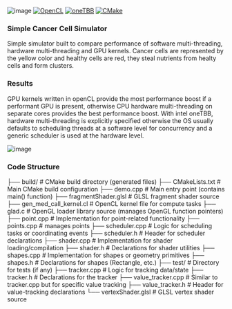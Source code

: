 ![image](https://github.com/user-attachments/assets/6385a17a-7f40-49de-a20b-c380085c55b7)
[![OpenCL](https://img.shields.io/badge/OpenCL-Khronos-blue)](https://www.khronos.org/opencl/)
[![oneTBB](https://img.shields.io/badge/oneTBB-Intel-blue)](https://oneapi.intel.com/tbb)
[![CMake](https://img.shields.io/badge/CMake-Official-blue)](https://cmake.org/)

### Simple Cancer Cell Simulator

Simple simulator built to compare performance of software multi-threading, hardware multi-threading and GPU kernels. 
Cancer cells are represented by the yellow color and healthy cells are red, they steal nutrients from healty cells and form clusters. 

### Results

GPU kernels written in openCL provide the most performance boost if a performant GPU is present, otherwise CPU  hardware multi-threading on separate cores provides the best performance boost. 
With intel oneTBB, hardware multi-threading is explicitly specified otherwise the OS usually defaults to scheduling threads at a software level for concurrency and a generic scheduler is used at the hardware level. 

![image](https://github.com/user-attachments/assets/42251200-7a44-4389-a9fa-22702f508c9c)

### Code Structure

├── build/              # CMake build directory (generated files)
├── CMakeLists.txt      # Main CMake build configuration
├── demo.cpp            # Main entry point (contains main() function)
├── fragmentShader.glsl # GLSL fragment shader source
├── gen_med_call_kernel.cl # OpenCL kernel file for compute tasks
├── glad.c              # OpenGL loader library source (manages OpenGL function pointers)
├── point.cpp           # Implementation for point-related functionality
├── points.cpp          # manages points
├── scheduler.cpp       # Logic for scheduling tasks or coordinating events
├── scheduler.h         # Header for scheduler declarations
├── shader.cpp          # Implementation for shader loading/compilation
├── shader.h            # Declarations for shader utilities
├── shapes.cpp          # Implementation for shapes or geometry primitives
├── shapes.h            # Declarations for shapes (Rectangle, etc.)
├── test/               # Directory for tests (if any)
├── tracker.cpp         # Logic for tracking data/state
├── tracker.h           # Declarations for the tracker
├── value_tracker.cpp   # Similar to tracker.cpp but for specific value tracking
├── value_tracker.h     # Header for value-tracking declarations
└── vertexShader.glsl   # GLSL vertex shader source

